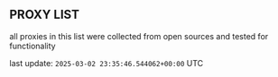 ## PROXY LIST

all proxies in this list were collected from open sources and tested for functionality

last update: `2025-03-02 23:35:46.544062+00:00` UTC